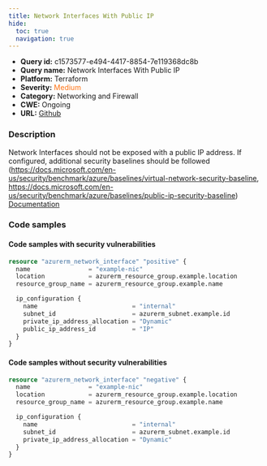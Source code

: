 ```yaml
---
title: Network Interfaces With Public IP
hide:
  toc: true
  navigation: true
---
```


-   **Query id:** c1573577-e494-4417-8854-7e119368dc8b
-   **Query name:** Network Interfaces With Public IP
-   **Platform:** Terraform
-   **Severity:** <span style="color:#ff7213">Medium</span>
-   **Category:** Networking and Firewall
-   **CWE:** Ongoing
-   **URL:** [Github](https://github.com/DataDog/kics/tree/master/assets/queries/terraform/azure/network_interfaces_with_public_ip)

### Description
Network Interfaces should not be exposed with a public IP address. If configured, additional security baselines should be followed (https://docs.microsoft.com/en-us/security/benchmark/azure/baselines/virtual-network-security-baseline, https://docs.microsoft.com/en-us/security/benchmark/azure/baselines/public-ip-security-baseline)<br>
[Documentation](https://registry.terraform.io/providers/hashicorp/azurerm/latest/docs/resources/network_interface#public_ip_address_id)

### Code samples
#### Code samples with security vulnerabilities
```tf title="Positive test num. 1 - tf file" hl_lines="10"
resource "azurerm_network_interface" "positive" {
  name                = "example-nic"
  location            = azurerm_resource_group.example.location
  resource_group_name = azurerm_resource_group.example.name

  ip_configuration {
    name                          = "internal"
    subnet_id                     = azurerm_subnet.example.id
    private_ip_address_allocation = "Dynamic"
    public_ip_address_id          = "IP"
  }
}

```


#### Code samples without security vulnerabilities
```tf title="Negative test num. 1 - tf file"
resource "azurerm_network_interface" "negative" {
  name                = "example-nic"
  location            = azurerm_resource_group.example.location
  resource_group_name = azurerm_resource_group.example.name

  ip_configuration {
    name                          = "internal"
    subnet_id                     = azurerm_subnet.example.id
    private_ip_address_allocation = "Dynamic"
  }
}

```
